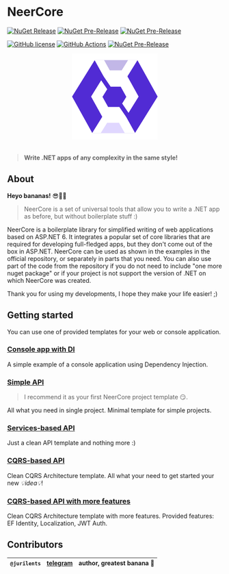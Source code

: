 # NeerCore

[![NuGet Release](https://img.shields.io/nuget/v/NeerCore?label=Actual&logo=nuget&style=for-the-badge)](https://www.nuget.org/packages?q=NeerCore)
[![NuGet Pre-Release](https://img.shields.io/nuget/vpre/NeerCore?label=Latest&logo=nuget&style=for-the-badge)](https://www.nuget.org/packages/NeerCore)
[![NuGet Pre-Release](https://img.shields.io/nuget/dt/NeerCore.DependencyInjection?color=512bd4&style=for-the-badge)](https://www.nuget.org/packages/NeerCore)

[![GitHub license](https://img.shields.io/github/license/jurilents/NeerCore?color=512bd4&logo=github&style=flat-square)](https://github.com/jurilents/NeerCore/blob/master/LICENSE)
[![GitHub Actions](https://img.shields.io/endpoint.svg?url=https%3A%2F%2Factions-badge.atrox.dev%2Fatrox%2Fsync-dotenv%2Fbadge&label=publish&style=flat-square)](https://actions-badge.atrox.dev/jurilents/NeerCore/badge)
[![NuGet Pre-Release](https://img.shields.io/endpoint?color=2AABEE&label=telegram&style=flat-square&url=https%3A%2F%2Frunkit.io%2Fdamiankrawczyk%2Ftelegram-badge%2Fbranches%2Fmaster%3Furl%3Dhttps%3A%2F%2Ft.me%2Fdotnetme)](https://t.me/dotnetme)


<div style="text-align: center;">
    <img src="favicon.png" alt="logo" height="200"/>
</div>

<br />

> **Write .NET apps of any complexity in the same style!**

## About

__Heyo bananas!__ 😎🍌🍌

> NeerCore is a set of universal tools that allow you to write a .NET app as before, but without boilerplate stuff :)

NeerCore is a boilerplate library for simplified writing of web applications based on ASP.NET 6. It integrates a popular set of core
libraries that are required for developing full-fledged apps, but they don't come out of the box in ASP.NET. NeerCore
can be used as shown in the examples in the official repository, or separately in parts that you need. You can also use
part of the code from the repository if you do not need to include "one more nuget package" or if your project is not
support the version of .NET on which NeerCore was created.

Thank you for using my developments, I hope they make your life easier! ;)

## Getting started

You can use one of provided templates for your web or console application.

### [Console app with DI](https://github.com/jurilents/NeerCore-Examples-ConsoleDependencyInjection)

A simple example of a console application using Dependency Injection.

### [Simple API](https://github.com/jurilents/NeerCore-Examples-SimpleApi)

> I recommend it as your first NeerCore project template 😏.

All what you need in single project. Minimal template for simple projects.

### [Services-based API](https://github.com/jurilents/NeerCore-Examples-ServiceBasedApi)

Just a clean API template and nothing more :)

### [CQRS-based API](https://github.com/jurilents/NeerCore-Examples-MediatorBasedApi)

Clean CQRS Architecture template. All what your need to get started your new  _💡idea💡_!

### [CQRS-based API with more features](https://github.com/jurilents/NeerCore-Examples-CompletedApi)

Clean CQRS Architecture template with more features. Provided features: EF Identity, Localization, JWT Auth.

## Contributors

| `@jurilents` | [telegram](https://t.me/nocitats) | author, greatest banana 🍌 |
|--------------|-----------------------------------|----------------------------|
